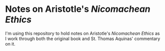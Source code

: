# Notes on Aristotle's *Nicomachean Ethics*

I'm using this repository to hold notes on Aristotle's *Nicomachean Ethics* as I work through both the original book and St. Thomas Aquinas' commentary on it.
